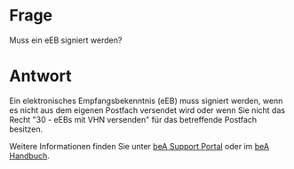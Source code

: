 # Frage
Muss ein eEB signiert werden?

# Antwort
Ein elektronisches Empfangsbekenntnis (eEB) muss signiert werden, wenn es nicht aus dem eigenen Postfach versendet wird oder wenn Sie nicht das Recht "30 - eEBs mit VHN versenden" für das betreffende Postfach besitzen. 

Weitere Informationen finden Sie unter [beA Support Portal](https://portal.beasupport.de) oder im [beA Handbuch](https://handbuch.bea-brak.de).